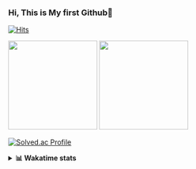 ### Hi, This is My first Github👋
[![Hits](https://hits.seeyoufarm.com/api/count/incr/badge.svg?url=https%3A%2F%2Fgithub.com%2FJonghyun-Park1027&count_bg=%2379C83D&title_bg=%23555555&icon=&icon_color=%23E7E7E7&title=hits&edge_flat=false)](https://hits.seeyoufarm.com)
<br>


<p>
  <img height="180em" src="https://github-readme-stats-eight-rho-29.vercel.app/api?username=Jonghyun-Park1027&show_icons=true&include_all_commits=true&bg_color=30,e96443,904e95&title_color=fff&text_color=fff">
  <img height="180em" src="https://github-readme-stats-eight-rho-29.vercel.app/api/top-langs/?username=Jonghyun-Park1027&layout=compact&bg_color=30,e96443,904e95&title_color=fff&text_color=fff">


[![Solved.ac Profile](http://mazassumnida.wtf/api/v2/generate_badge?boj=ppjjhh1027)](https://solved.ac/ppjjhh1027/)

</p>
<details>
<summary><b>📊 Wakatime stats</b><br></summary>
<div>
<hr/>



<!--START_SECTION:waka-->
![Code Time](http://img.shields.io/badge/Code%20Time-597%20hrs%2042%20mins-blue)

![Profile Views](http://img.shields.io/badge/Profile%20Views-0-blue)

**🐱 My GitHub Data** 

> 📦 67.5 kB Used in GitHub's Storage 
 > 
> 🏆 175 Contributions in the Year 2023
 > 
> 🚫 Not Opted to Hire
 > 
> 📜 7 Public Repositories 
 > 
> 🔑 1 Private Repositories 
 > 
**I'm an Early 🐤** 

```text
🌞 Morning                39 commits          █████░░░░░░░░░░░░░░░░░░░░   19.80 % 
🌆 Daytime                118 commits         ███████████████░░░░░░░░░░   59.90 % 
🌃 Evening                38 commits          █████░░░░░░░░░░░░░░░░░░░░   19.29 % 
🌙 Night                  2 commits           ░░░░░░░░░░░░░░░░░░░░░░░░░   01.02 % 
```
📅 **I'm Most Productive on Friday** 

```text
Monday                   34 commits          ████░░░░░░░░░░░░░░░░░░░░░   17.26 % 
Tuesday                  21 commits          ███░░░░░░░░░░░░░░░░░░░░░░   10.66 % 
Wednesday                9 commits           █░░░░░░░░░░░░░░░░░░░░░░░░   04.57 % 
Thursday                 20 commits          ███░░░░░░░░░░░░░░░░░░░░░░   10.15 % 
Friday                   56 commits          ███████░░░░░░░░░░░░░░░░░░   28.43 % 
Saturday                 17 commits          ██░░░░░░░░░░░░░░░░░░░░░░░   08.63 % 
Sunday                   40 commits          █████░░░░░░░░░░░░░░░░░░░░   20.30 % 
```


📊 **This Week I Spent My Time On** 

```text
🕑︎ Time Zone: Asia/Seoul

💬 Programming Languages: 
Python                   4 mins              █████████████████████████   100.00 % 

🔥 Editors: 
PyCharm                  4 mins              █████████████████████████   100.00 % 

🐱‍💻 Projects: 
gsat_dosik.py            4 mins              █████████████████████████   100.00 % 

💻 Operating System: 
Windows                  4 mins              █████████████████████████   100.00 % 
```

**I Mostly Code in Jupyter Notebook** 

```text
Jupyter Notebook         6 repos             █████████████████████░░░░   85.71 % 
C++                      1 repo              ████░░░░░░░░░░░░░░░░░░░░░   14.29 % 
```




 Last Updated on 18/10/2023 18:36:00 UTC
<!--END_SECTION:waka-->
</details>



